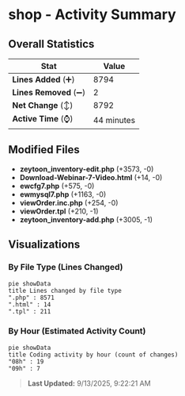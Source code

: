 # shop - Activity Summary 

## Overall Statistics

| Stat                   | Value                                                             |
| ---------------------- | ----------------------------------------------------------------- |
| **Lines Added** (➕)   | 8794                                          |
| **Lines Removed** (➖) | 2                                        |
| **Net Change** (↕)    | 8792                |
| **Active Time** (⌚)   | 44 minutes |


## Modified Files
- **zeytoon_inventory-edit.php** (+3573, -0)
- **Download-Webinar-7-Video.html** (+14, -0)
- **ewcfg7.php** (+575, -0)
- **ewmysql7.php** (+1163, -0)
- **viewOrder.inc.php** (+254, -0)
- **viewOrder.tpl** (+210, -1)
- **zeytoon_inventory-add.php** (+3005, -1)

## Visualizations

### By File Type (Lines Changed)

```mermaid
pie showData
title Lines changed by file type
".php" : 8571
".html" : 14
".tpl" : 211
```

### By Hour (Estimated Activity Count)

```mermaid
pie showData
title Coding activity by hour (count of changes)
"08h" : 19
"09h" : 7
```


> **Last Updated:** 9/13/2025, 9:22:21 AM